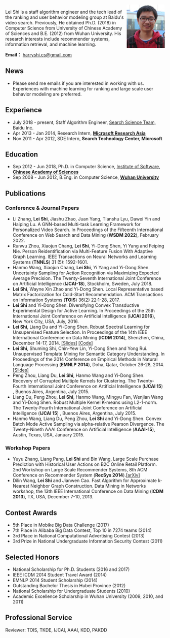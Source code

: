 <body>
<div style="float:right;width:120px">
<img src="leishi_s.jpg" width=120px>
</div>
</body>



Lei Shi is a staff algorithm engineer and the tech lead of the ranking and user behavior modeling group at Baidu's video search. Previously, He obtained Ph.D. (2018) in Computer Science from University of Chinese Academy of Sciences and B.E. (2012) from Wuhan University. His research interests include recommender systems, information retrieval, and machine learning.

<b>Email：</b> <a href="mailto:harryshi.cs@gmail.com">harryshi.cs@gmail.com</a>

## News
* Please send me emails if you are interested in working with us. Experiences with machine learning for ranking and large scale user behavior modeling are preferred.

## Experience
* July 2018 - present, Staff Algorithm Engineer, <a href="http://searchscience.baidu.com/" rel="nofollow">Search Science Team</a>, Baidu Inc.
* Apr 2013 - Jan 2014, Research Intern, <a href="http://research.microsoft.com/en-us/labs/asia/" rel="nofollow"><b>Microsoft Research Asia</b></a>
* Nov 2011 - Apr 2012, SDE Intern, <b>Search Technology Center, Microsoft</b>

## Education
* Sep 2012 - Jun 2018, Ph.D. in Computer Science, <a href="http://english.is.cas.cn/" rel="nofollow">Institute of Software</a>, <a href="http://english.cas.cn" rel="nofollow"><b>Chinese Academy of Sciences</b></a>
* Sep 2008 - Jun 2012, B.Eng. in Computer Science, <a href="http://en.whu.edu.cn" rel="nofollow"><b>Wuhan University</b></a>


## Publications
### Conference & Journal Papers
* Li Zhang, **Lei Shi**, Jiashu Zhao, Juan Yang, Tianshu Lyu, Dawei Yin and Haiping Lu. A GNN-based Multi-task Learning Framework for Personalized Video Search. In Proceedings of the Fifteenth International Conference on Web Search and Data Mining (**WSDM 2022**), February 2022.
* Runwu Zhou, Xiaojun Chang, **Lei Shi**, Yi-Dong Shen, Yi Yang and Feiping Nie. Person Reidentification via Multi-Feature Fusion With Adaptive Graph Learning. IEEE Transactions on Neural Networks and Learning Systems (**TNNLS**) 31 (5): 1592-1601.
* Hanmo Wang, Xiaojun Chang, **Lei Shi**, Yi Yang and Yi-Dong Shen. Uncertainty Sampling for Action Recognition via Maximizing Expected Average Precision. The Twenty-Seventh International Joint Conference on Artificial Intelligence (**IJCAI-18**), Stockholm, Sweden, July 2018.
* **Lei Shi**, Wayne Xin Zhao and Yi-Dong Shen. Local Representative based Matrix Factorization for Cold-Start Recommendation. ACM Transactions on Information Systems (**TOIS**) 36(2) 22:1-28, 2017.
* **Lei Shi** and Yi-Dong Shen. Diversifying Convex Transductive Experimental Design for Active Learning. In Proceedings of the 25th International Joint Conference on Artificial Intelligence (**IJCAI 2016**), New York City, USA, July, 2016.
* **Lei Shi**, Liang Du and Yi-Dong Shen. Robust Spectral Learning for Unsupervised Feature Selection. In Proceedings of the 14th IEEE International Conference on Data Mining (**ICDM 2014**), Shenzhen, China, December 14-17, 2014. <a href="./pubs/RSFS_talk_ICDM14.pdf"> [Slides]</a> <a href="./codes/RSFS.rar"> [Code]</a>									
* **Lei Shi**, Shuming Shi, Chin-Yew Lin, Yi-Dong Shen and Yong Rui. Unsupervised Template Mining for Semantic Category Understanding. In Proceedings of the 2014 Conference on Empirical Methods in Natural Language Processing (**EMNLP 2014**), Doha, Qatar, October 26-28, 2014.<a href="./pubs/Template_talk_EMNLP14.pdf"> [Slides]</a>									
* Peng Zhou, Liang Du, **Lei Shi**, Hanmo Wang and Yi-Dong Shen. Recovery of Corrupted Multiple Kernels for Clustering. The Twenty-Fourth International Joint Conference on Artificial Intelligence (**IJCAI 15**) , Buenos Aires, Argentina, July 2015.							
* Liang Du, Peng Zhou, **Lei Shi**, Hanmo Wang, Mingyu Fan, Wenjian Wang and Yi-Dong Shen. Robust Multiple Kernel K-means using L2-1-norm. The Twenty-Fourth International Joint Conference on Artificial Intelligence (**IJCAI 15**) , Buenos Aires, Argentina, July 2015.
* Hanmo Wang, Liang Du, Peng Zhou, **Lei Shi** and Yi-Dong Shen. Convex Batch Mode Active Sampling via alpha-relative Pearson Divergence. The Twenty-Nineth AAAI Conference on Artificial Intelligence (**AAAI-15**), Austin, Texas, USA, January 2015.

### Workshop Papers
* Yuyu Zhang, Liang Pang, **Lei Shi** and Bin Wang, Large Scale Purchase Prediction with Historical User Actions on B2C Online Retail Platform. 2nd Workshop on Large Scale Recommender Systems, 8th ACM Conference on Recommender System (**RecSys 2014**).<a href="https://arxiv.org/pdf/1408.6515.pdf">[arXiv]</a>							
* Dilin Wang, **Lei Shi** and Jianwen Cao. Fast Algorithm for Approximate k-Nearest Neighbor Graph Construction. Data Mining in Networks workshop, the 13th IEEE International Conference on Data Mining (**ICDM 2013**), TX, USA, December 7-10, 2013.

## Contest Awards
* 5th Place in Mobike Big Data Challenge (2017)
* 7th Place in Alibaba Big Data Contest, Top 10 in 7274 teams (2014)
* 3rd Place in National Computational Advertising Contest (2013)
* 3rd Prize in National Undergraduate Information Security Contest (2011)

## Selected Honors
* National Scholarship for Ph.D. Students (2016 and 2017)
* IEEE ICDM 2014 Student Travel Award (2014)
* EMNLP 2014 Student Scholarship (2014)
* Outstanding Bachelor Thesis in Hubei Province (2012)
* National Scholarship for Undergraduate Students (2010)
* Academic Excellence Scholarship in Wuhan University (2009, 2010, and 2011)

## Professional Service
Reviewer: TOIS, TKDE, IJCAI, AAAI, KDD, PAKDD
